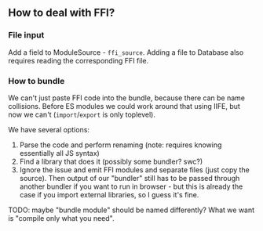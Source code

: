 ## How to deal with FFI?

### File input

Add a field to ModuleSource - `ffi_source`. Adding a file to Database also requires reading the corresponding FFI file.

### How to bundle

We can't just paste FFI code into the bundle, because there can be name collisions. Before ES modules we could work around that using IIFE, but now we can't (`import`/`export` is only toplevel).

We have several options:

1. Parse the code and perform renaming (note: requires knowing essentially all JS syntax)
2. Find a library that does it (possibly some bundler? swc?)
3. Ignore the issue and emit FFI modules and separate files (just copy the source). Then output of our "bundler" still has to be passed through another bundler if you want to run in browser - but this is already the case if you import external libraries, so I guess it's fine.

TODO: maybe "bundle module" should be named differently? What we want is "compile only what you need".
